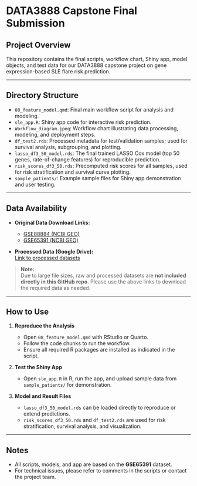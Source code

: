 # DATA3888 Capstone Final Submission

## Project Overview

This repository contains the final scripts, workflow chart, Shiny app, model objects, and test data for our DATA3888 capstone project on gene expression-based SLE flare risk prediction.

---

## Directory Structure

- `08_feature_model.qmd`: Final main workflow script for analysis and modeling.
- `sle_app.R`: Shiny app code for interactive risk prediction.
- `Workflow_diagram.jpeg`: Workflow chart illustrating data processing, modeling, and deployment steps.
- `df_test2.rds`: Processed metadata for test/validation samples; used for survival analysis, subgrouping, and plotting.
- `lasso_df3_50_model.rds`: The final trained LASSO Cox model (top 50 genes, rate-of-change features) for reproducible prediction.
- `risk_scores_df3_50.rds`: Precomputed risk scores for all samples, used for risk stratification and survival curve plotting.
- `sample_patients/`: Example sample files for Shiny app demonstration and user testing.

---

## Data Availability

- **Original Data Download Links:**
  - [GSE88884 (NCBI GEO)](https://www.ncbi.nlm.nih.gov/geo/query/acc.cgi?acc=GSE88884)
  - [GSE65391 (NCBI GEO)](https://www.ncbi.nlm.nih.gov/geo/query/acc.cgi?acc=GSE65391)

- **Processed Data (Google Drive):**  
  [Link to processed datasets](https://drive.google.com/drive/folders/1bzE2tSTAHwzK0T1qL-SuERT0yEYOGAbv)

> **Note:**  
> Due to large file sizes, raw and processed datasets are **not included directly in this GitHub repo**. Please use the above links to download the required data as needed.

---

## How to Use

1. **Reproduce the Analysis**
   - Open `08_feature_model.qmd` with RStudio or Quarto.
   - Follow the code chunks to run the workflow.
   - Ensure all required R packages are installed as indicated in the script.

2. **Test the Shiny App**
   - Open `sle_app.R` in R, run the app, and upload sample data from `sample_patients/` for demonstration.

3. **Model and Result Files**
   - `lasso_df3_50_model.rds` can be loaded directly to reproduce or extend predictions.
   - `risk_scores_df3_50.rds` and `df_test2.rds` are used for risk stratification, survival analysis, and visualization.

---

## Notes

- All scripts, models, and app are based on the **GSE65391** dataset.
- For technical issues, please refer to comments in the scripts or contact the project team.
